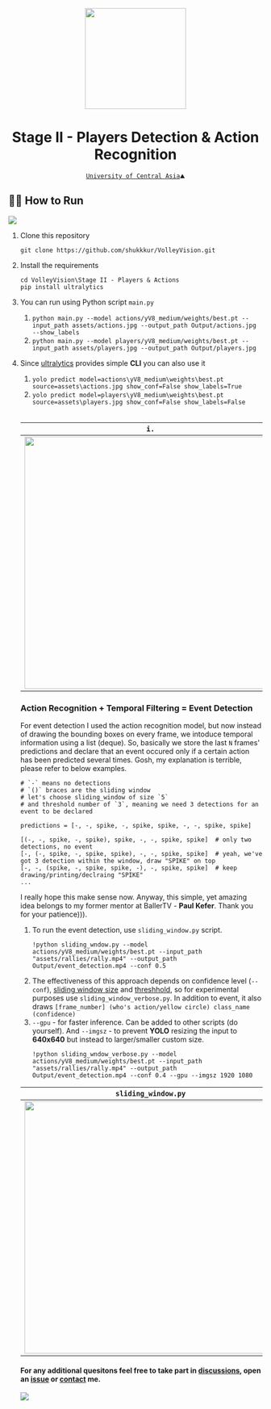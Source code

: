 <p align="center">
  <img src="https://github.com/shukkkur/VolleyVision/blob/b9e2ea29be1337f8cd7c25f7f06741ecfde9fc62/README_files/vv_logo.png" width=200>
</p>

<h1 align="center">
  Stage II - Players Detection & Action Recognition
</h1>

<p align='center'>
  <a href="https://ucentralasia.org/home"><code>University of Central Asia</a>⛰️</code>
</p>

<h2>🏃‍♂️ How to Run</h2>

<a href="https://colab.research.google.com/drive/1X16GNjksEfwVL1090bj3CYHGo772fG6H?usp=sharing"><img src="https://colab.research.google.com/assets/colab-badge.svg"></a>

<ol>

  <li>
    Clone this repository
  </li>

  ```
  git clone https://github.com/shukkkur/VolleyVision.git
  ```

  <li>
    Install the requirements
  </li>
  
  ```
  cd VolleyVision\Stage II - Players & Actions
  pip install ultralytics
  ```

<li>
  <p>You can run using Python script <code>main.py</code></p>
</li>

1) ```python main.py --model actions/yV8_medium/weights/best.pt --input_path assets/actions.jpg --output_path Output/actions.jpg --show_labels```
2) ```python main.py --model players/yV8_medium/weights/best.pt --input_path assets/players.jpg --output_path Output/players.jpg```
  
  <li>
    <p>Since <a href="https://docs.ultralytics.com/quickstart/#use-with-cli">ultralytics</a> provides simple <strong>CLI</strong> you can also use it</p>
  </li>

1) ```yolo predict model=actions\yV8_medium\weights\best.pt source=assets\actions.jpg show_conf=False show_labels=True```
2) ```yolo predict model=players\yV8_medium\weights\best.pt source=assets\players.jpg show_conf=False show_labels=False```

<br>
  
|   <code>i.</code>   |   <code>ii.</code>   |
|--------------|--------------|
|  <img src="https://github.com/shukkkur/VolleyVision/blob/bd87bc614df0c6a2b38067b9d7e0c3a7603a4a65/Stage%20II%20-%20Players%20%26%20Actions/assets/out_actions.jpg" width="500">  |  <img src="https://github.com/shukkkur/VolleyVision/blob/b532943613057c9bc99f309434d622c2030235ad/Stage%20II%20-%20Players%20%26%20Actions/assets/out_players.jpg" width="500">  |


<h3>Action Recognition + Temporal Filtering = Event Detection</h3>

<p>For event detection I used the action recognition model, but now instead of drawing the bounding boxes on every frame, we intoduce temporal information using a list (deque). So, basically we store the last <code>N</code> frames' predictions and declare that an event occured only if a certain action has been predicted several times. Gosh, my explanation is terrible, please refer to below examples. </p>

```
# `-` means no detections
# `()` braces are the sliding window
# let's choose sliding_window of size `5`
# and threshold number of `3`, meaning we need 3 detections for an event to be declared

predictions = [-, -, spike, -, spike, spike, -, -, spike, spike]

[(-, -, spike, -, spike), spike, -, -, spike, spike]  # only two detections, no event
[-, (-, spike, -, spike, spike), -, -, spike, spike]  # yeah, we've got 3 detection within the window, draw "SPIKE" on top
[-, -, (spike, -, spike, spike, -), -, spike, spike]  # keep drawing/printing/declraing "SPIKE"
...
```

<p>I really hope this make sense now. Anyway, this simple, yet amazing idea belongs to my former mentor at BallerTV - <strong>Paul Kefer</strong>. Thank you for your patience))). 

<ol>
  <li>To run the event detection, use <code>sliding_window.py</code> script. </li>

```
!python sliding_wndow.py --model actions/yV8_medium/weights/best.pt --input_path "assets/rallies/rally.mp4" --output_path Output/event_detection.mp4 --conf 0.5
```
  <li>The effectiveness of this approach depends on confidence level (<code>--conf</code>), <a href="https://github.com/shukkkur/VolleyVision/blob/d0790a91c04ba04c5c25259e3abe18f19a55816d/Stage%20II%20-%20Players%20%26%20Actions/sliding_window_verbose.py#L55">sliding window size</a> and <a href="https://github.com/shukkkur/VolleyVision/blob/d0790a91c04ba04c5c25259e3abe18f19a55816d/Stage%20II%20-%20Players%20%26%20Actions/sliding_window_verbose.py#L157">threshhold</a>, so for experimental purposes use <code>sliding_window_verbose.py</code>. In addition to event, it also draws <code>[frame_number] (who's action/yellow circle) class_name (confidence)</code> </li>
  <li><code>--gpu</code> - for faster inference. Can be added to other scripts (do yourself). And <code>--imgsz</code> - to prevent <strong>YOLO</strong> resizing the input to <strong>640x640</strong> but instead to larger/smaller custom size.</li>

```
!python sliding_wndow_verbose.py --model actions/yV8_medium/weights/best.pt --input_path "assets/rallies/rally.mp4" --output_path Output/event_detection.mp4 --conf 0.4 --gpu --imgsz 1920 1080
```

</ol>

|   <code>sliding_window.py</code>   |   <code>sliding_window_verbose.py</code>   |
|--------------|--------------|
|  <img src="https://github.com/shukkkur/VolleyVision/blob/7cc0a1150273e7a0f1de8f50d741aba69f2339cc/Stage%20II%20-%20Players%20%26%20Actions/assets/sl_wind.png" width="500">  |  <img src="https://github.com/shukkkur/VolleyVision/blob/7cc0a1150273e7a0f1de8f50d741aba69f2339cc/Stage%20II%20-%20Players%20%26%20Actions/assets/sl_wind_verbose.png" width="500">  |


<p></p>

<h4>For any additional quesitons feel free to take part in <a href="https://github.com/shukkkur/VolleyVision/discussions">discussions</a>, open an <a href="https://github.com/shukkkur/VolleyVision/issues/new">issue</a> or <a href="https://github.com/shukkkur#feel-free-to-connectcontact">contact</a> me.</h4>

<img src="https://github.com/shukkkur/VolleyVision/blob/1d1836c3a7968cbcde4bcf5cfb5e8eaf4c16acfb/assets/header.png">
